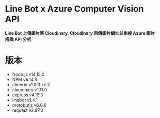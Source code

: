 # Line Bot x Azure Computer Vision API
**Line Bot 上傳圖片至 Cloudinary, Cloudinary 回傳圖片網址並串接 Azure 圖片辨識 API 分析**

# 版本
* Node.js v14.15.0
* NPM v6.14.8
* cheerio v1.0.0-rc.2
* cloudinary v1.11.0
* express v4.16.3
* linebot v1.4.1
* protobufjs v6.8.6
* request v2.87.0